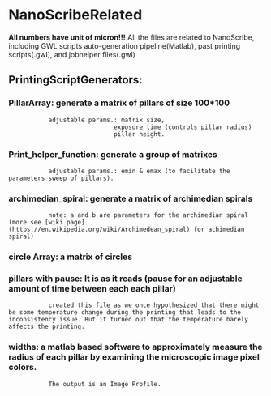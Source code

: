 # NanoScribeRelated
**All numbers have unit of micron!!!**
All the files are related to NanoScribe, including GWL scripts auto-generation pipeline(Matlab), past printing scripts(.gwl), and jobhelper files(.gwl)
## PrintingScriptGenerators:
  ### PillarArray: generate a matrix of pillars of size 100*100 
               adjustable params.: matrix size, 
                                 exposure time (controls pillar radius)
                                 pillar height.
  ### Print_helper_function: generate a group of matrixes
               adjustable params.: emin & emax (to facilitate the parameters sweep of pillars).
  ### archimedian_spiral: generate a matrix of archimedian spirals
               note: a and b are parameters for the archimedian spiral (more see [wiki page](https://en.wikipedia.org/wiki/Archimedean_spiral) for achimedian spiral)
  ### circle Array: a matrix of circles
  ### pillars with pause: It is as it reads (pause for an adjustable amount of time between each each pillar)
               created this file as we once hypothesized that there might be some temperature change during the printing that leads to the inconsistency issue. But it turned out that the temperature barely affects the printing.
  ### widths: a matlab based software to approximately measure the radius of each pillar by examining the microscopic image pixel colors.
               The output is an Image Profile.
 
  
